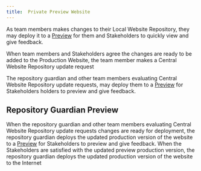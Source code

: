 ```yaml
---
title:  Private Preview Website  
---
```


As team members makes changes to their Local Website Repository, they may deploy it to a [Preview](preview.md) for them and Stakeholders to quickly view and give feedback.

When team members and Stakeholders agree the changes are ready to be added to the Production Website, the team member makes a Central Website Repository update request

The repository guardian and other team members evaluating Central Website Repository update requests, may deploy them to a [Preview](preview.md) for Stakeholders holders to preview and give feedback.

## Repository Guardian Preview

When the repository guardian and other team members evaluating Central Website Repository update requests changes are ready for deployment, the repository guardian deploys the updated production version of the website to a [Preview](preview.md) for Stakeholders to preview and give feedback. When the Stakeholders are satisfied with the updated preview production version, the repository guardian deploys the updated production version of the website to the Internet